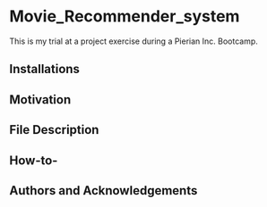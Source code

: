 # Movie_Recommender_system
This is my trial at a project exercise during a Pierian Inc. Bootcamp. 

## Installations



## Motivation




## File Description
 



## How-to-





## Authors and Acknowledgements

